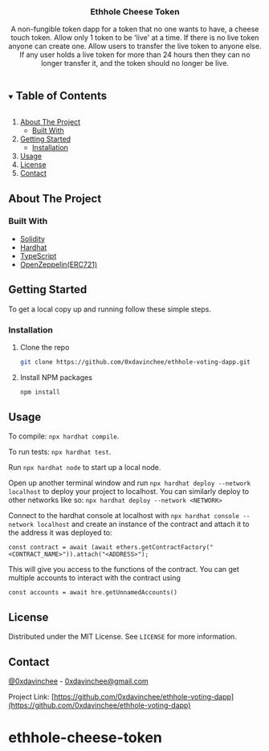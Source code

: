 <br />
<p align="center">
  <h3 align="center">Ethhole Cheese Token</h3>

  <p align="center">
    A non-fungible token dapp for a token that no one wants to have, a cheese touch token. Allow only 1 token to be 'live' at a time. If there is no live token anyone can create one. Allow users to transfer the live token to anyone else. If any user holds a live token for more than 24 hours then they can no longer transfer it, and the token should no longer be live.
  </p>
</p>

<!-- TABLE OF CONTENTS -->
<details open="open">
  <summary><h2 style="display: inline-block">Table of Contents</h2></summary>
  <ol>
    <li>
      <a href="#about-the-project">About The Project</a>
      <ul>
        <li><a href="#built-with">Built With</a></li>
      </ul>
    </li>
    <li>
      <a href="#getting-started">Getting Started</a>
      <ul>
        <li><a href="#installation">Installation</a></li>
      </ul>
    </li>
    <li><a href="#usage">Usage</a></li>
    <li><a href="#license">License</a></li>
    <li><a href="#contact">Contact</a></li>
  </ol>
</details>

<!-- ABOUT THE PROJECT -->

## About The Project

### Built With

- [Solidity](https://soliditylang.org/)
- [Hardhat](https://hardhat.org/)
- [TypeScript](https://typescriptlang.org/)
- [OpenZeppelin(ERC721)](https://docs.openzeppelin.com/contracts/4.x/erc721)

<!-- GETTING STARTED -->

## Getting Started

To get a local copy up and running follow these simple steps.

### Installation

1. Clone the repo
   ```sh
   git clone https://github.com/0xdavinchee/ethhole-voting-dapp.git
   ```
2. Install NPM packages
   ```sh
   npm install
   ```
   <!-- USAGE EXAMPLES -->

## Usage

To compile: `npx hardhat compile`.

To run tests: `npx hardhat test`.

Run `npx hardhat node` to start up a local node.

Open up another terminal window and run `npx hardhat deploy --network localhost` to deploy your project to localhost. You can similarly deploy to other networks like so: `npx hardhat deploy --network <NETWORK>`

Connect to the hardhat console at localhost with `npx hardhat console --network localhost` and create an instance of the contract and attach it to the address it was deployed to:

```
const contract = await (await ethers.getContractFactory("<CONTRACT_NAME>")).attach("<ADDRESS>");
```

This will give you access to the functions of the contract. You can get multiple accounts to interact with the contract using

```
const accounts = await hre.getUnnamedAccounts()
```

<!-- LICENSE -->

## License

Distributed under the MIT License. See `LICENSE` for more information.

<!-- CONTACT -->

## Contact

[@0xdavinchee](https://twitter.com/@0xdavinchee) - 0xdavinchee@gmail.com

Project Link: [https://github.com/0xdavinchee/ethhole-voting-dapp](https://github.com/0xdavinchee/ethhole-voting-dapp)

# ethhole-cheese-token
